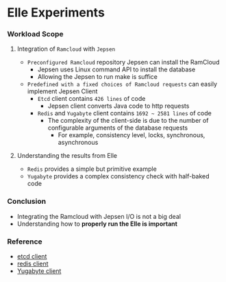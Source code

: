 # Elle Experiments 

### Workload Scope 

1. Integration of `Ramcloud` with `Jepsen` 
    - `Preconfigured Ramcloud` repository Jepsen can install the RamCloud
        - Jepsen uses Linux command API to install the database 
        - Allowing the Jepsen to run make is suffice
    - `Predefined with a fixed choices of Ramcloud requests` can easily implement Jepsen Client 
        - `Etcd` client contains `426 lines` of code
            - Jepsen client converts Java code to http requests
        -  `Redis` and `Yugabyte` client contains `1692 ~ 2581 lines` of code
            - The complexity of the client-side is due to the number of configurable arguments of the database requests 
                - For example, consistency level, locks, synchronous, asynchronous
     
2. Understanding the results from Elle
    - `Redis` provides a simple but primitive example  
    - `Yugabyte` provides a complex consistency check with half-baked code 

### Conclusion 
- Integrating the Ramcloud with Jepsen I/O is not a big deal 
- Understanding how to **properly run the Elle is important**


### Reference 
- [etcd client](https://github.com/aphyr/verschlimmbesserung)
- [redis client](https://github.com/ptaoussanis/carmine)
- [Yugabyte client](https://github.com/yugabyte/cassaforte)

